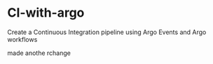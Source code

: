 # CI-with-argo
Create a Continuous Integration pipeline using Argo Events and Argo workflows

made anothe rchange
